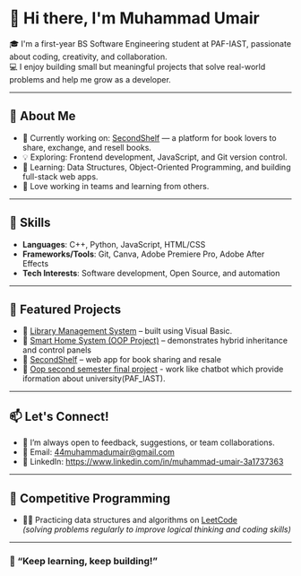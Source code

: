 # 👋 Hi there, I'm Muhammad Umair

🎓 I'm a first-year BS Software Engineering student at PAF-IAST, passionate about coding, creativity, and collaboration.  
💻 I enjoy building small but meaningful projects that solve real-world problems and help me grow as a developer.

---

## 🌟 About Me

- 🔭 Currently working on: [SecondShelf](https://github.com/your-username/SecondShelf) — a platform for book lovers to share, exchange, and resell books.
- 💡 Exploring: Frontend development, JavaScript, and Git version control.
- 🎯 Learning: Data Structures, Object-Oriented Programming, and building full-stack web apps.
- 🤝 Love working in teams and learning from others.

---

## 🧠 Skills

- **Languages**: C++, Python, JavaScript, HTML/CSS  
- **Frameworks/Tools**: Git, Canva, Adobe Premiere Pro, Adobe After Effects  
- **Tech Interests**: Software development, Open Source, and automation

---

## 📌 Featured Projects

- 🔹 [Library Management System](https://github.com/your-username/Library-Management-System) – built using Visual Basic.
- 🔹 [Smart Home System (OOP Project)](https://github.com/your-username/SmartHomeSystem) – demonstrates hybrid inheritance and control panels  
- 🔹 [SecondShelf](https://github.com/your-username/SecondShelf) – web app for book sharing and resale
- 🔹 [Oop second semester final project](https://github.com/Muhammad-Umair-80/2nd-semester-Final-OOP-project) - work like chatbot which provide iformation about university(PAF_IAST).
---

## 📫 Let's Connect!

- 💬 I’m always open to feedback, suggestions, or team collaborations.
- 📧 Email: 44muhammadumair@gmail.com
- 🔗 LinkedIn: https://www.linkedin.com/in/muhammad-umair-3a1737363

---

## 🧩 Competitive Programming

- 🐱‍💻 Practicing data structures and algorithms on [LeetCode](https://leetcode.com/u/MuhammadUmair-80/)  
*(solving problems regularly to improve logical thinking and coding skills)*

---

### 🚀 “Keep learning, keep building!”


